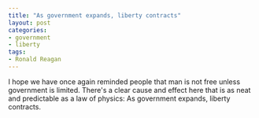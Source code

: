 ```yaml
---
title: "As government expands, liberty contracts"
layout: post
categories:
- government
- liberty
tags:
- Ronald Reagan
---
```


I hope we have once again reminded people that man is not free unless government is limited. There's a clear cause and effect here that is as neat and predictable as a law of physics: As government expands, liberty contracts.
